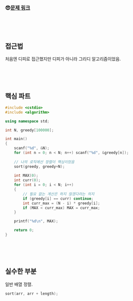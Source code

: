 

### &#128526;[문제 링크](https://www.acmicpc.net/problem/2217)

<br>

<br>

<br>

## 접근법

처음엔 디피로 접근했지만 디피가 아니라 그리디 알고리즘이었음. 

<br>

<br>

<br>

## 핵심 파트

```cpp
#include <cstdio>
#include <algorithm>

using namespace std;

int N, greedy[100000];

int main()
{
	scanf("%d", &N);
	for (int n = 0; n < N; n++) scanf("%d", &greedy[n]);
	
    // 나의 로직에선 정렬이 핵심이었음
    sort(greedy, greedy+N);
	
	int MAX(0);
	int curr(0);
	for (int i = 0; i < N; i++)
	{
        // 필요 없는 계산은 하지 않겠다라는 의지
		if (greedy[i] == curr) continue;
		int curr_max = (N - i) * greedy[i];
		if (MAX < curr_max) MAX = curr_max;
	}

	printf("%d\n", MAX);

    return 0;
}
```

<br>

<br>

<br>

## 실수한 부분

일반 배열 정렬.

```cpp
sort(arr, arr + length);
```


